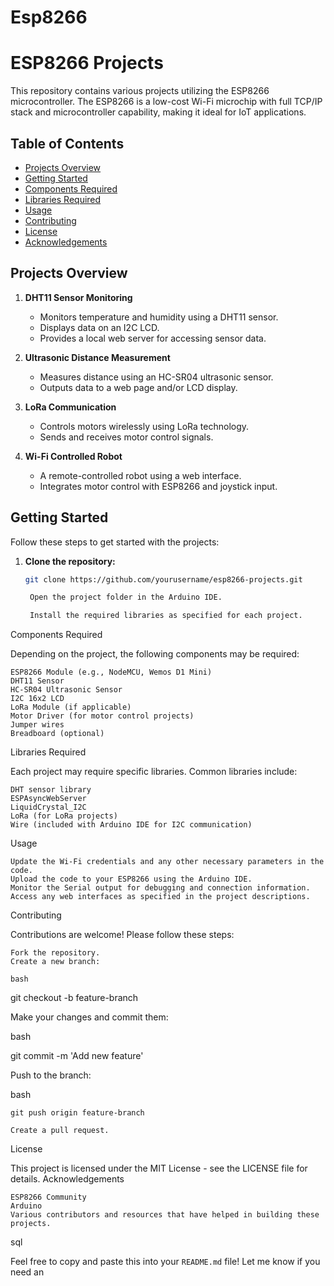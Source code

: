 # Esp8266
# ESP8266 Projects

This repository contains various projects utilizing the ESP8266 microcontroller. The ESP8266 is a low-cost Wi-Fi microchip with full TCP/IP stack and microcontroller capability, making it ideal for IoT applications.

## Table of Contents

- [Projects Overview](#projects-overview)
- [Getting Started](#getting-started)
- [Components Required](#components-required)
- [Libraries Required](#libraries-required)
- [Usage](#usage)
- [Contributing](#contributing)
- [License](#license)
- [Acknowledgements](#acknowledgements)

## Projects Overview

1. **DHT11 Sensor Monitoring**
   - Monitors temperature and humidity using a DHT11 sensor.
   - Displays data on an I2C LCD.
   - Provides a local web server for accessing sensor data.

2. **Ultrasonic Distance Measurement**
   - Measures distance using an HC-SR04 ultrasonic sensor.
   - Outputs data to a web page and/or LCD display.

3. **LoRa Communication**
   - Controls motors wirelessly using LoRa technology.
   - Sends and receives motor control signals.

4. **Wi-Fi Controlled Robot**
   - A remote-controlled robot using a web interface.
   - Integrates motor control with ESP8266 and joystick input.

## Getting Started

Follow these steps to get started with the projects:

1. **Clone the repository:**
   ```bash
   git clone https://github.com/yourusername/esp8266-projects.git

    Open the project folder in the Arduino IDE.

    Install the required libraries as specified for each project.

Components Required

Depending on the project, the following components may be required:

    ESP8266 Module (e.g., NodeMCU, Wemos D1 Mini)
    DHT11 Sensor
    HC-SR04 Ultrasonic Sensor
    I2C 16x2 LCD
    LoRa Module (if applicable)
    Motor Driver (for motor control projects)
    Jumper wires
    Breadboard (optional)

Libraries Required

Each project may require specific libraries. Common libraries include:

    DHT sensor library
    ESPAsyncWebServer
    LiquidCrystal_I2C
    LoRa (for LoRa projects)
    Wire (included with Arduino IDE for I2C communication)

Usage

    Update the Wi-Fi credentials and any other necessary parameters in the code.
    Upload the code to your ESP8266 using the Arduino IDE.
    Monitor the Serial output for debugging and connection information.
    Access any web interfaces as specified in the project descriptions.

Contributing

Contributions are welcome! Please follow these steps:

    Fork the repository.
    Create a new branch:

    bash

git checkout -b feature-branch

Make your changes and commit them:

bash

git commit -m 'Add new feature'

Push to the branch:

bash

    git push origin feature-branch

    Create a pull request.

License

This project is licensed under the MIT License - see the LICENSE file for details.
Acknowledgements

    ESP8266 Community
    Arduino
    Various contributors and resources that have helped in building these projects.

sql


Feel free to copy and paste this into your `README.md` file! Let me know if you need an
